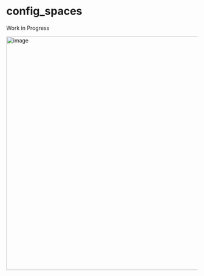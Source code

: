 # config_spaces 
Work in Progress

<img width="616" alt="image" src="https://user-images.githubusercontent.com/24688175/199139400-6f8b4af4-cf29-4085-898d-c61c4c8f417d.png">

